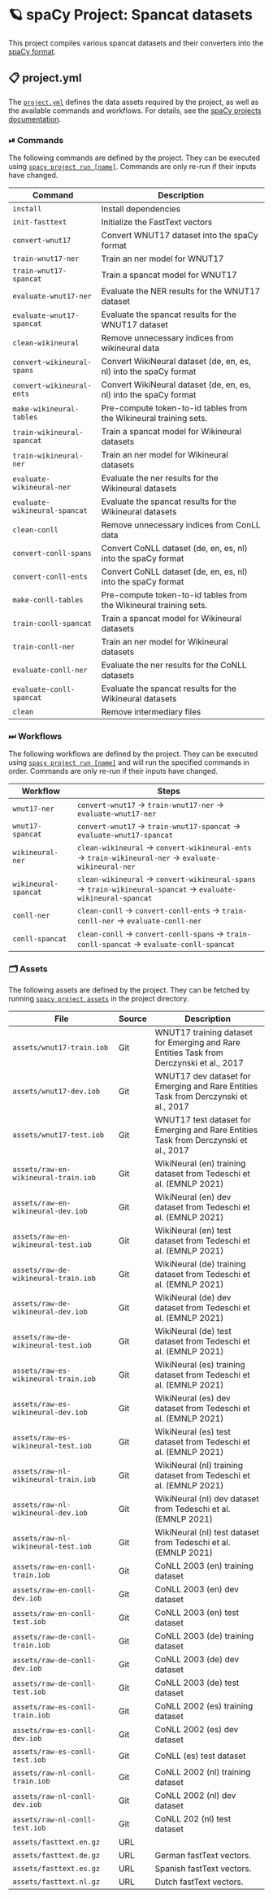 <!-- SPACY PROJECT: AUTO-GENERATED DOCS START (do not remove) -->

# 🪐 spaCy Project: Spancat datasets

This project compiles various spancat datasets and their converters into the
[spaCy format](https://spacy.io/api/data-formats).


## 📋 project.yml

The [`project.yml`](project.yml) defines the data assets required by the
project, as well as the available commands and workflows. For details, see the
[spaCy projects documentation](https://spacy.io/usage/projects).

### ⏯ Commands

The following commands are defined by the project. They
can be executed using [`spacy project run [name]`](https://spacy.io/api/cli#project-run).
Commands are only re-run if their inputs have changed.

| Command | Description |
| --- | --- |
| `install` | Install dependencies |
| `init-fasttext` | Initialize the FastText vectors |
| `convert-wnut17` | Convert WNUT17 dataset into the spaCy format |
| `train-wnut17-ner` | Train an ner model for WNUT17 |
| `train-wnut17-spancat` | Train a spancat model for WNUT17 |
| `evaluate-wnut17-ner` | Evaluate the NER results for the WNUT17 dataset |
| `evaluate-wnut17-spancat` | Evaluate the spancat results for the WNUT17 dataset |
| `clean-wikineural` | Remove unnecessary indices from wikineural data |
| `convert-wikineural-spans` | Convert WikiNeural dataset (de, en, es, nl) into the spaCy format |
| `convert-wikineural-ents` | Convert WikiNeural dataset (de, en, es, nl) into the spaCy format |
| `make-wikineural-tables` | Pre-compute token-to-id tables from the Wikineural training sets. |
| `train-wikineural-spancat` | Train a spancat model for Wikineural datasets |
| `train-wikineural-ner` | Train an ner model for Wikineural datasets |
| `evaluate-wikineural-ner` | Evaluate the ner results for the Wikineural datasets |
| `evaluate-wikineural-spancat` | Evaluate the spancat results for the Wikineural datasets |
| `clean-conll` | Remove unnecessary indices from ConLL data |
| `convert-conll-spans` | Convert CoNLL dataset (de, en, es, nl) into the spaCy format |
| `convert-conll-ents` | Convert CoNLL dataset (de, en, es, nl) into the spaCy format |
| `make-conll-tables` | Pre-compute token-to-id tables from the Wikineural training sets. |
| `train-conll-spancat` | Train a spancat model for Wikineural datasets |
| `train-conll-ner` | Train an ner model for Wikineural datasets |
| `evaluate-conll-ner` | Evaluate the ner results for the CoNLL datasets |
| `evaluate-conll-spancat` | Evaluate the spancat results for the Wikineural datasets |
| `clean` | Remove intermediary files |

### ⏭ Workflows

The following workflows are defined by the project. They
can be executed using [`spacy project run [name]`](https://spacy.io/api/cli#project-run)
and will run the specified commands in order. Commands are only re-run if their
inputs have changed.

| Workflow | Steps |
| --- | --- |
| `wnut17-ner` | `convert-wnut17` &rarr; `train-wnut17-ner` &rarr; `evaluate-wnut17-ner` |
| `wnut17-spancat` | `convert-wnut17` &rarr; `train-wnut17-spancat` &rarr; `evaluate-wnut17-spancat` |
| `wikineural-ner` | `clean-wikineural` &rarr; `convert-wikineural-ents` &rarr; `train-wikineural-ner` &rarr; `evaluate-wikineural-ner` |
| `wikineural-spancat` | `clean-wikineural` &rarr; `convert-wikineural-spans` &rarr; `train-wikineural-spancat` &rarr; `evaluate-wikineural-spancat` |
| `conll-ner` | `clean-conll` &rarr; `convert-conll-ents` &rarr; `train-conll-ner` &rarr; `evaluate-conll-ner` |
| `conll-spancat` | `clean-conll` &rarr; `convert-conll-spans` &rarr; `train-conll-spancat` &rarr; `evaluate-conll-spancat` |

### 🗂 Assets

The following assets are defined by the project. They can
be fetched by running [`spacy project assets`](https://spacy.io/api/cli#project-assets)
in the project directory.

| File | Source | Description |
| --- | --- | --- |
| `assets/wnut17-train.iob` | Git | WNUT17 training dataset for Emerging and Rare Entities Task from Derczynski et al., 2017 |
| `assets/wnut17-dev.iob` | Git | WNUT17 dev dataset for Emerging and Rare Entities Task from Derczynski et al., 2017 |
| `assets/wnut17-test.iob` | Git | WNUT17 test dataset for Emerging and Rare Entities Task from Derczynski et al., 2017 |
| `assets/raw-en-wikineural-train.iob` | Git | WikiNeural (en) training dataset from Tedeschi et al. (EMNLP 2021) |
| `assets/raw-en-wikineural-dev.iob` | Git | WikiNeural (en) dev dataset from Tedeschi et al. (EMNLP 2021) |
| `assets/raw-en-wikineural-test.iob` | Git | WikiNeural (en) test dataset from Tedeschi et al. (EMNLP 2021) |
| `assets/raw-de-wikineural-train.iob` | Git | WikiNeural (de) training dataset from Tedeschi et al. (EMNLP 2021) |
| `assets/raw-de-wikineural-dev.iob` | Git | WikiNeural (de) dev dataset from Tedeschi et al. (EMNLP 2021) |
| `assets/raw-de-wikineural-test.iob` | Git | WikiNeural (de) test dataset from Tedeschi et al. (EMNLP 2021) |
| `assets/raw-es-wikineural-train.iob` | Git | WikiNeural (es) training dataset from Tedeschi et al. (EMNLP 2021) |
| `assets/raw-es-wikineural-dev.iob` | Git | WikiNeural (es) dev dataset from Tedeschi et al. (EMNLP 2021) |
| `assets/raw-es-wikineural-test.iob` | Git | WikiNeural (es) test dataset from Tedeschi et al. (EMNLP 2021) |
| `assets/raw-nl-wikineural-train.iob` | Git | WikiNeural (nl) training dataset from Tedeschi et al. (EMNLP 2021) |
| `assets/raw-nl-wikineural-dev.iob` | Git | WikiNeural (nl) dev dataset from Tedeschi et al. (EMNLP 2021) |
| `assets/raw-nl-wikineural-test.iob` | Git | WikiNeural (nl) test dataset from Tedeschi et al. (EMNLP 2021) |
| `assets/raw-en-conll-train.iob` | Git | CoNLL 2003 (en) training dataset |
| `assets/raw-en-conll-dev.iob` | Git | CoNLL 2003 (en) dev dataset |
| `assets/raw-en-conll-test.iob` | Git | CoNLL 2003 (en) test dataset |
| `assets/raw-de-conll-train.iob` | Git | CoNLL 2003 (de) training dataset |
| `assets/raw-de-conll-dev.iob` | Git | CoNLL 2003 (de) dev dataset |
| `assets/raw-de-conll-test.iob` | Git | CoNLL 2003 (de) test dataset |
| `assets/raw-es-conll-train.iob` | Git | CoNLL 2002 (es) training dataset |
| `assets/raw-es-conll-dev.iob` | Git | CoNLL 2002 (es) dev dataset |
| `assets/raw-es-conll-test.iob` | Git | CoNLL (es) test dataset |
| `assets/raw-nl-conll-train.iob` | Git | CoNLL 2002 (nl) training dataset |
| `assets/raw-nl-conll-dev.iob` | Git | CoNLL 2002 (nl) dev dataset |
| `assets/raw-nl-conll-test.iob` | Git | CoNLL 202 (nl) test dataset |
| `assets/fasttext.en.gz` | URL |  |
| `assets/fasttext.de.gz` | URL | German fastText vectors. |
| `assets/fasttext.es.gz` | URL | Spanish fastText vectors. |
| `assets/fasttext.nl.gz` | URL | Dutch fastText vectors. |

<!-- SPACY PROJECT: AUTO-GENERATED DOCS END (do not remove) -->